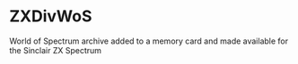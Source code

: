 # ZXDivWoS
World of Spectrum archive added to a memory card and made available for the Sinclair ZX Spectrum
